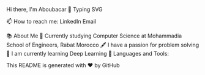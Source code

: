 Hi there, I'm Aboubacar 👋
Typing SVG

📫 How to reach me:
LinkedIn Email

📚 About Me
🏫 Currently studying Computer Science at Mohammadia School of Engineers, Rabat Morocco
🖋️ I have a passion for problem solving
📖 I am currently learning Deep Learning
🔧 Languages and Tools:
               

This README is generated with ❤ by GitHub
